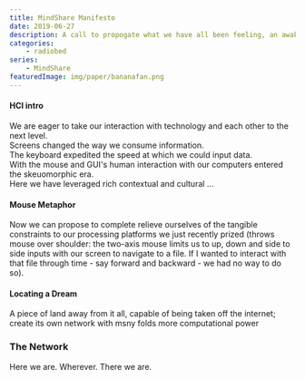 ```yaml
---
title: MindShare Manifesto
date: 2019-06-27
description: A call to propogate what we have all been feeling, an awakening.
categories: 
    - radiobed
series:
    - MindShare
featuredImage: img/paper/bananafan.png
---
```


#### HCI intro

We are eager to take our interaction with technology and each other to the next level.  
Screens changed the way we consume information.  
The keyboard expedited the speed at which we could input data.  
With the mouse and GUI's human interaction with our computers entered the skeuomorphic era.  
Here we have leveraged rich contextual and cultural ...  

#### Mouse Metaphor

Now we can propose to complete relieve ourselves of the tangible constraints to our processing platforms we just recently prized (throws mouse over shoulder: the two-axis mouse limits us to up, down and side to side inputs with our screen to navigate to a file. If I wanted to interact with that file through time - say forward and backward - we had no way to do so).  

#### Locating a Dream

A piece of land away from it all, capable of being taken off the internet; create its own network with msny folds more computational power 


### The Network  

Here we are. Wherever. There we are.